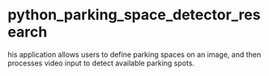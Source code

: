 # python_parking_space_detector_research
his application allows users to define parking spaces on an image, and then processes video input to detect available parking spots.
